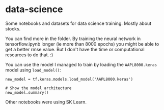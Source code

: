 # data-science
Some notebooks and datasets for data science training. Mostly about stocks.

You can find more in the folder. By training the neural network in tensorflow.ipynb longer (ie more than 8000 epochs) you might be able to get a better rmse value. But I don't have the time or computational resources to do that. :)

You can use the model I managed to train by loading the ```AAPL8000.keras``` model using ```load_model()```:
```
new_model = tf.keras.models.load_model('AAPL8000.keras')

# Show the model architecture
new_model.summary()
```

Other notebooks were using SK Learn.
